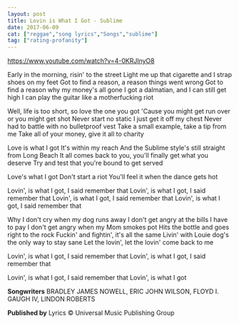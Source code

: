 ```yaml
---
layout: post
title: Lovin is What I Got - Sublime
date: 2017-06-09
cat: ["reggae","song lyrics","Songs","sublime"]
tag: ["rating-profanity"]
---
```


https://www.youtube.com/watch?v=4-0KRJlnyO8
<div class="lyrics-body">
<div id="lyrics-body-text" class="js-lyric-text invalid-selection">

Early in the morning, risin' to the street
Light me up that cigarette and I strap shoes on my feet
Got to find a reason, a reason things went wrong
Got to find a reason why my money's all gone
I got a dalmatian, and I can still get high
I can play the guitar like a motherfucking riot

Well, life is too short, so love the one you got
'Cause you might get run over or you might get shot
Never start no static I just get it off my chest
Never had to battle with no bulletproof vest
Take a small example, take a tip from me
Take all of your money, give it all to charity

Love is what I got
It's within my reach
And the Sublime style's still straight from Long Beach
It all comes back to you, you'll finally get what you deserve
Try and test that you're bound to get served

Love's what I got
Don't start a riot
You'll feel it when the dance gets hot

Lovin', is what I got, I said remember that
Lovin', is what I got, I said remember that
Lovin', is what I got, I said remember that
Lovin', is what I got, I said remember that

Why I don't cry when my dog runs away
I don't get angry at the bills I have to pay
I don't get angry when my Mom smokes pot
Hits the bottle and goes right to the rock
Fuckin' and fightin', it's all the same
Livin' with Louie dog's the only way to stay sane
Let the lovin', let the lovin' come back to me

Lovin', is what I got, I said remember that
Lovin', is what I got, I said remember that

Lovin', is what I got, I said remember that
Lovin', is what I got

</div>
</div>

**Songwriters**
BRADLEY JAMES NOWELL, ERIC JOHN WILSON, FLOYD I. GAUGH IV, LINDON ROBERTS

**Published by**
Lyrics © Universal Music Publishing Group

&nbsp;
